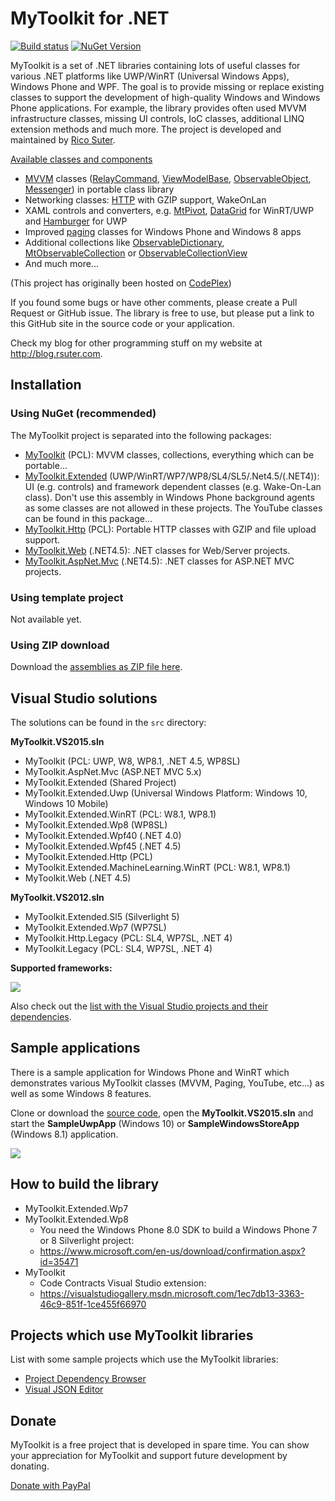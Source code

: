 # MyToolkit for .NET

[![Build status](https://ci.appveyor.com/api/projects/status/4oox3d156y9n6efp?svg=true)](https://ci.appveyor.com/project/rsuter/mytoolkit)
[![NuGet Version](http://img.shields.io/nuget/v/MyToolkit.svg?style=flat)](https://www.nuget.org/packages?q=MyToolkit) 

MyToolkit is a set of .NET libraries containing lots of useful classes for various .NET platforms like UWP/WinRT (Universal Windows Apps), Windows Phone and WPF. The goal is to provide missing or replace existing classes to support the development of high-quality Windows and Windows Phone applications. For example, the library provides often used MVVM infrastructure classes, missing UI controls, IoC classes, additional LINQ extension methods and much more. The project is developed and maintained by [Rico Suter](http://rsuter.com).

[Available classes and components](https://github.com/MyToolkit/Core/wiki)

- [MVVM](https://github.com/MyToolkit/Core/wiki/MVVM-Overview) classes ([RelayCommand](https://github.com/MyToolkit/Core/wiki/RelayCommand), [ViewModelBase](https://github.com/MyToolkit/Core/wiki/ViewModelBase), [ObservableObject](https://github.com/MyToolkit/Core/wiki/ObservableObject), [Messenger](https://github.com/MyToolkit/Core/wiki/Messenger)) in portable class library 
- Networking classes: [HTTP](https://github.com/MyToolkit/Core/wiki/Http) with GZIP support,  WakeOnLan 
- XAML controls and converters, e.g. [MtPivot](https://github.com/MyToolkit/Core/wiki/MtPivot), [DataGrid](https://github.com/MyToolkit/Core/wiki/DataGrid) for WinRT/UWP and [Hamburger](https://github.com/MyToolkit/Core/wiki/Hamburger) for UWP
- Improved [paging](https://github.com/MyToolkit/Core/wiki/Paging-Overview) classes for Windows Phone and Windows 8 apps 
- Additional collections like [ObservableDictionary](https://github.com/MyToolkit/Core/wiki/ObservableDictionary),  [MtObservableCollection](https://github.com/MyToolkit/Core/wiki/MtObservableCollection) or [ObservableCollectionView](https://github.com/MyToolkit/Core/wiki/ObservableCollectionView) 
- And much more...

(This project has originally been hosted on [CodePlex](http://mytoolkit.codeplex.com))

If you found some bugs or have other comments, please create a Pull Request or GitHub issue. The library is free to use, but please put a link to this GitHub site in the source code or your application. 

Check my blog for other programming stuff on my website at <http://blog.rsuter.com>. 

## Installation

### Using NuGet (recommended)

The MyToolkit project is separated into the following packages:

- [MyToolkit](https://nuget.org/packages/MyToolkit) (PCL): MVVM classes, collections, everything which can be portable... 
- [MyToolkit.Extended](https://nuget.org/packages/MyToolkit.Extended) (UWP/WinRT/WP7/WP8/SL4/SL5/.Net4.5/(.NET4)): UI (e.g. controls) and framework dependent classes (e.g. Wake-On-Lan class). Don't use this assembly in Windows Phone background agents as some classes are not allowed in these projects. The  YouTube classes can be found in this package... 
- [MyToolkit.Http](https://nuget.org/packages/MyToolkit.Http) (PCL): Portable  HTTP classes with GZIP and file upload support. 
- [MyToolkit.Web](https://nuget.org/packages/MyToolkit.Web) (.NET4.5): .NET classes for Web/Server projects. 
- [MyToolkit.AspNet.Mvc](https://nuget.org/packages/MyToolkit.AspNet.Mvc) (.NET4.5): .NET classes for ASP.NET MVC projects. 

### Using template project

Not available yet. 

### Using ZIP download

Download the [assemblies as ZIP file here](https://github.com/MyToolkit/Core/releases). 

## Visual Studio solutions

The solutions can be found in the `src` directory: 

**MyToolkit.VS2015.sln**

- MyToolkit (PCL: UWP, W8, WP8.1, .NET 4.5, WP8SL)
- MyToolkit.AspNet.Mvc (ASP.NET MVC 5.x)
- MyToolkit.Extended (Shared Project)
- MyToolkit.Extended.Uwp (Universal Windows Platform: Windows 10, Windows 10 Mobile)
- MyToolkit.Extended.WinRT (PCL: W8.1, WP8.1)
- MyToolkit.Extended.Wp8  (WP8SL)
- MyToolkit.Extended.Wpf40 (.NET 4.0)
- MyToolkit.Extended.Wpf45 (.NET 4.5)
- MyToolkit.Extended.Http (PCL)
- MyToolkit.Extended.MachineLearning.WinRT (PCL: W8.1, WP8.1)
- MyToolkit.Web (.NET 4.5)

**MyToolkit.VS2012.sln**

- MyToolkit.Extended.Sl5 (Silverlight 5)
- MyToolkit.Extended.Wp7 (WP7SL)
- MyToolkit.Http.Legacy (PCL: SL4, WP7SL, .NET 4)
- MyToolkit.Legacy (PCL: SL4, WP7SL, .NET 4)

**Supported frameworks:**

![](https://rawgit.com/MyToolkit/Core/master/docs/LibraryMatrix.png)

Also check out the [list with the Visual Studio projects and their dependencies](https://github.com/MyToolkit/Core/blob/master/docs/Dependencies.md). 

## Sample applications
There is a sample application for Windows Phone and WinRT which demonstrates various MyToolkit classes (MVVM, Paging, YouTube, etc...) as well as some Windows 8 features. 

Clone or download the [source code](https://github.com/MyToolkit/Core/tree/master), open the **MyToolkit.VS2015.sln** and start the **SampleUwpApp** (Windows 10) or **SampleWindowsStoreApp** (Windows 8.1) application. 

![](https://rawgit.com/MyToolkit/Core/master/docs/SampleWindowsStoreApp.png)

## How to build the library

- MyToolkit.Extended.Wp7
- MyToolkit.Extended.Wp8
    - You need the Windows Phone 8.0 SDK to build a Windows Phone 7 or 8 Silverlight project:
    - https://www.microsoft.com/en-us/download/confirmation.aspx?id=35471
- MyToolkit
    - Code Contracts Visual Studio extension: 
    - https://visualstudiogallery.msdn.microsoft.com/1ec7db13-3363-46c9-851f-1ce455f66970

## Projects which use MyToolkit libraries

List with some sample projects which use the MyToolkit libraries: 

- [Project Dependency Browser](http://projectdependencybrowser.org/)
- [Visual JSON Editor](http://visualjsoneditor.org/)

## Donate

MyToolkit is a free project that is developed in spare time. You can show your appreciation for MyToolkit and support future development by donating.

[Donate with PayPal](https://www.paypal.com/cgi-bin/webscr?cmd=_s-xclick&hosted_button_id=2P7BJZSVJPQWQ)
